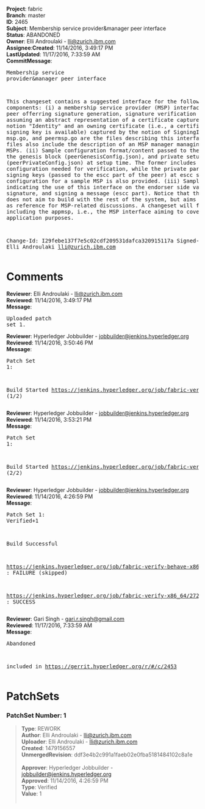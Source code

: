 <strong>Project</strong>: fabric</br><strong>Branch</strong>: master<br><strong>ID</strong>: 2465<br><strong>Subject</strong>: Membership service provider&manager peer interface<br><strong>Status</strong>: ABANDONED<br><strong>Owner</strong>: Elli Androulaki - lli@zurich.ibm.com<br><strong>Assignee</strong>:<strong>Created</strong>: 11/14/2016, 3:49:17 PM<br><strong>LastUpdated</strong>: 11/17/2016, 7:33:59 AM<br><strong>CommitMessage</strong>:<br><pre>Membership service provider&manager peer interface

This changeset contains a suggested interface for the following components:
(i) a membership service provider (MSP) interface for the peer offerring
signature generation, signature verification operations, assuming an abstract
representation of a certificate captured by the notion "Identity" and an
owning certificate (i.e., a certificate whos signing key is available)
captured by the notion of SigningIdentity. msp.go, and peermsp.go are the
files describing this interface. These files also include the description
of an MSP manager managing various MSPs.
(ii) Sample configuration format/content passed to the peer from the
genesis block (peerGenesisConfig.json), and private setup
(peerPrivateConfig.json) at setup time. The former includes MSPManager
configuration needed for verification, while the private part relates to
signing keys (passed to the escc part of the peer) at escc setup.
Sample configuration for a sample MSP is also provided.
(iii) Sample file
indicating the use of this interface on the endorser side validating a
signature, and signing a message (escc part). Notice that this changeset
does not aim to build with the rest of the system, but aims to be used as
reference for MSP-related discussions. A changeset will follow including
the appmsp, i.e., the MSP interface aiming to cover application purposes.

Change-Id: I29febe137f7e5c02cdf209531dafca320915117a
Signed-off-by: Elli Androulaki <lli@zurich.ibm.com>
</pre><h1>Comments</h1><strong>Reviewer</strong>: Elli Androulaki - lli@zurich.ibm.com<br><strong>Reviewed</strong>: 11/14/2016, 3:49:17 PM<br><strong>Message</strong>: <pre>Uploaded patch set 1.</pre><strong>Reviewer</strong>: Hyperledger Jobbuilder - jobbuilder@jenkins.hyperledger.org<br><strong>Reviewed</strong>: 11/14/2016, 3:50:46 PM<br><strong>Message</strong>: <pre>Patch Set 1:

Build Started https://jenkins.hyperledger.org/job/fabric-verify-behave-x86_64/1574/ (1/2)</pre><strong>Reviewer</strong>: Hyperledger Jobbuilder - jobbuilder@jenkins.hyperledger.org<br><strong>Reviewed</strong>: 11/14/2016, 3:53:21 PM<br><strong>Message</strong>: <pre>Patch Set 1:

Build Started https://jenkins.hyperledger.org/job/fabric-verify-x86_64/2728/ (2/2)</pre><strong>Reviewer</strong>: Hyperledger Jobbuilder - jobbuilder@jenkins.hyperledger.org<br><strong>Reviewed</strong>: 11/14/2016, 4:26:59 PM<br><strong>Message</strong>: <pre>Patch Set 1: Verified+1

Build Successful 

https://jenkins.hyperledger.org/job/fabric-verify-behave-x86_64/1574/ : FAILURE (skipped)

https://jenkins.hyperledger.org/job/fabric-verify-x86_64/2728/ : SUCCESS</pre><strong>Reviewer</strong>: Gari Singh - gari.r.singh@gmail.com<br><strong>Reviewed</strong>: 11/17/2016, 7:33:59 AM<br><strong>Message</strong>: <pre>Abandoned

included in https://gerrit.hyperledger.org/r/#/c/2453</pre><h1>PatchSets</h1><h3>PatchSet Number: 1</h3><blockquote><strong>Type</strong>: REWORK<br><strong>Author</strong>: Elli Androulaki - lli@zurich.ibm.com<br><strong>Uploader</strong>: Elli Androulaki - lli@zurich.ibm.com<br><strong>Created</strong>: 1479156557<br><strong>UnmergedRevision</strong>: ddf3e4b2c991a1faeb02e0fba5181484102c8a1e<br><br><strong>Approver</strong>: Hyperledger Jobbuilder - jobbuilder@jenkins.hyperledger.org<br><strong>Approved</strong>: 11/14/2016, 4:26:59 PM<br><strong>Type</strong>: Verified<br><strong>Value</strong>: 1<br><br></blockquote>